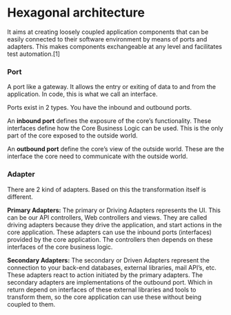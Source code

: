 # Hexagonal architecture

It aims at creating loosely coupled application components that can be easily connected to their software environment by means of ports and adapters. This makes components exchangeable at any level and facilitates test automation.[1]

### Port
A port like a gateway. It allows the entry or exiting of data to and from the application. In code, this is what we call an interface.

Ports exist in 2 types. You have the inbound and outbound ports.

An **inbound port** defines the exposure of the core’s functionality. These interfaces define how the Core Business Logic can be used. This is the only part of the core exposed to the outside world.

An **outbound port** define the core’s view of the outside world. These are the interface the core need to communicate with the outside world.


### Adapter
There are 2 kind of adapters. Based on this the transformation itself is different.

**Primary Adapters:**
The primary or Driving Adapters represents the UI. This can be our API controllers, Web controllers and views. They are called driving adapters because they drive the application, and start actions in the core application. These adapters can use the inbound ports (interfaces) provided by the core application. The controllers then depends on these interfaces of the core business logic.


**Secondary Adapters:**
The secondary or Driven Adapters represent the connection to your back-end databases, external libraries, mail API’s, etc. These adapters react to action initiated by the primary adapters. The secondary adapters are implementations of the outbound port. Which in return depend on interfaces of these external libraries and tools to transform them, so the core application can use these without being coupled to them.

